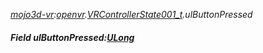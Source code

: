 _[mojo3d-vr](../../modules/mojo3d-vr/mojo3d-vr-module.md):[openvr](openvr:).[VRControllerState001\_t](openvr:openvr-vrcontrollerstate001_t.md).ulButtonPressed_
##### Field ulButtonPressed:[ULong](../../modules/wonkey/wonkey-types-ulong.md)
